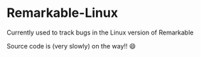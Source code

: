 # Remarkable-Linux
Currently used to track bugs in the Linux version of Remarkable

Source code is (very slowly) on the way!! :smile:
